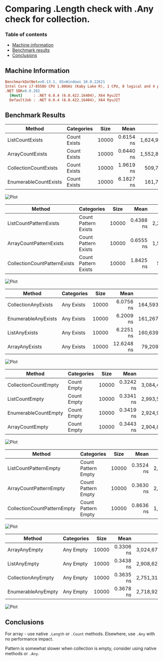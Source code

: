# Comparing .Length check with .Any check for collection.

### Table of contents
- [Machine information](#machine-information)
- [Benchmark results](#benchmark-results)
- [Conclusions](#conclusions)

<a name="machine-information"></a>
## Machine Information

``` ini
BenchmarkDotNet=v0.13.1, OS=Windows 10.0.22621
Intel Core i7-8550U CPU 1.80GHz (Kaby Lake R), 1 CPU, 8 logical and 4 physical cores
.NET SDK=6.0.202
  [Host]     : .NET 6.0.4 (6.0.422.16404), X64 RyuJIT
  DefaultJob : .NET 6.0.4 (6.0.422.16404), X64 RyuJIT
```

<a name="benchmark-results"></a>
## Benchmark Results

| Method                       | Categories           | Size  |       Mean |            Op/s | Allocated |
|------------------------------|----------------------|-------|-----------:|----------------:|----------:|
| ListCountExists              | Count Exists         | 10000 |  0.6154 ns | 1,624,950,322.7 |         - |
| ArrayCountExists             | Count Exists         | 10000 |  0.6440 ns | 1,552,843,262.0 |         - |
| CollectionCountExists        | Count Exists         | 10000 |  1.9619 ns |   509,705,427.3 |         - |
| EnumerableCountExists        | Count Exists         | 10000 |  6.1827 ns |   161,741,533.6 |         - |

![Plot](assets/countexists.png)

| Method                       | Categories           | Size  |       Mean |            Op/s | Allocated |
|------------------------------|----------------------|-------|-----------:|----------------:|----------:|
| ListCountPatternExists       | Count Pattern Exists | 10000 |  0.4388 ns | 2,278,822,714.0 |         - |
| ArrayCountPatternExists      | Count Pattern Exists | 10000 |  0.6555 ns | 1,525,653,718.4 |         - |
| CollectionCountPatternExists | Count Pattern Exists | 10000 |  1.8425 ns |   542,746,307.2 |         - |

![Plot](assets/countpatternexists.png)

| Method                       | Categories           | Size  |       Mean |            Op/s | Allocated |
|------------------------------|----------------------|-------|-----------:|----------------:|----------:|
| CollectionAnyExists          | Any Exists           | 10000 |  6.0756 ns |   164,593,033.8 |         - |
| EnumerableAnyExists          | Any Exists           | 10000 |  6.2009 ns |   161,267,490.5 |         - |
| ListAnyExists                | Any Exists           | 10000 |  6.2251 ns |   160,639,130.8 |         - |
| ArrayAnyExists               | Any Exists           | 10000 | 12.6248 ns |    79,209,160.3 |         - |

![Plot](assets/anyexists.png)

| Method                       | Categories           | Size  |       Mean |            Op/s | Allocated |
|------------------------------|----------------------|-------|-----------:|----------------:|----------:|
| CollectionCountEmpty         | Count Empty          | 10000 |  0.3242 ns | 3,084,480,029.1 |         - |
| ListCountEmpty               | Count Empty          | 10000 |  0.3341 ns | 2,993,530,025.4 |         - |
| EnumerableCountEmpty         | Count Empty          | 10000 |  0.3419 ns | 2,924,954,279.1 |         - |
| ArrayCountEmpty              | Count Empty          | 10000 |  0.3443 ns | 2,904,825,690.6 |         - |

![Plot](assets/countempty.png)

| Method                       | Categories           | Size  |       Mean |            Op/s | Allocated |
|------------------------------|----------------------|-------|-----------:|----------------:|----------:|
| ListCountPatternEmpty        | Count Pattern Empty  | 10000 |  0.3524 ns | 2,837,684,161.8 |         - |
| ArrayCountPatternEmpty       | Count Pattern Empty  | 10000 |  0.3630 ns | 2,754,999,094.5 |         - |
| CollectionCountPatternEmpty  | Count Pattern Empty  | 10000 |  0.8636 ns | 1,157,884,811.5 |         - |

![Plot](assets/countpatternempty.png)

| Method                       | Categories           | Size  |       Mean |            Op/s | Allocated |
|------------------------------|----------------------|-------|-----------:|----------------:|----------:|
| ArrayAnyEmpty                | Any Empty            | 10000 |  0.3306 ns | 3,024,678,777.2 |         - |
| ListAnyEmpty                 | Any Empty            | 10000 |  0.3438 ns | 2,908,628,967.2 |         - |
| CollectionAnyEmpty           | Any Empty            | 10000 |  0.3635 ns | 2,751,317,098.1 |         - |
| EnumerableAnyEmpty           | Any Empty            | 10000 |  0.3678 ns | 2,718,925,516.7 |         - |

![Plot](assets/anyempty.png)

<a name="conclusions"></a>
## Conclusions

For array - use native `.Length` or `.Count` methods. Elsewhere, use `.Any` with no performance impact.

Pattern is somewhat slower when collection is empty, consider using native methods or `.Any`.
